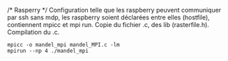 /* Rasperry */
Configuration telle que les raspberry peuvent communiquer par ssh sans mdp,
les raspberry soient déclarées entre elles (hostfile),
contiennent mpicc et mpi run.
Copie du fichier .c, des lib (rasterfile.h).
Compilation du .c.

    mpicc -o mandel_mpi mandel_MPI.c -lm
    mpirun --np 4 ./mandel_mpi
